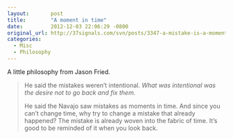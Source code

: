 ```yaml
---
layout:       post
title:        "A moment in time"
date:         2012-12-03 22:06:29 -0800
original_url: http://37signals.com/svn/posts/3347-a-mistake-is-a-moment-in-time
categories:
  - Misc
  - Philosophy
---
```


A little philosophy from Jason Fried.

 > 
 > 
 > He said the mistakes weren’t intentional. *What was intentional was the desire not to go back and fix them.* 
 > 
 > He said the Navajo saw mistakes as moments in time. And since you can’t change time, why try to change a mistake that already happened? The mistake is already woven into the fabric of time. It’s good to be reminded of it when you look back.
 > 
 > 
